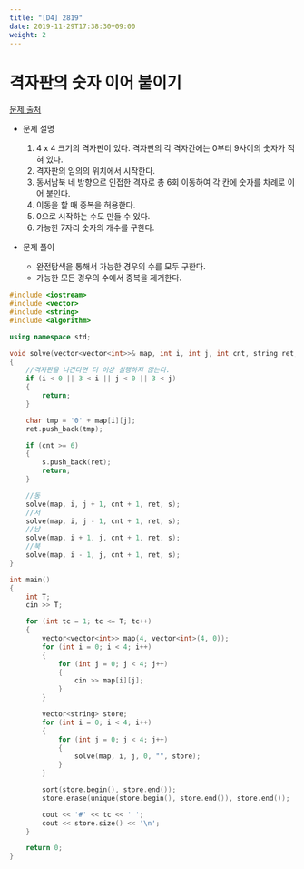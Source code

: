 ```yaml
---
title: "[D4] 2819"
date: 2019-11-29T17:38:30+09:00
weight: 2
---
```


# 격자판의 숫자 이어 붙이기

[문제 출처](https://swexpertacademy.com/main/code/problem/problemDetail.do)

- 문제 설명
	1. 4 x 4 크기의 격자판이 있다. 격자판의 각 격자칸에는 0부터 9사이의 숫자가 적혀 있다.
	2. 격자판의 임의의 위치에서 시작한다.
	3. 동서남북 네 방향으로 인접한 격자로 총 6회 이동하여 각 칸에 숫자를 차례로 이어 붙인다.
	4. 이동을 할 때 중복을 허용한다.
	5. 0으로 시작하는 수도 만들 수 있다.
	6. 가능한 7자리 숫자의 개수를 구한다.
	
- 문제 풀이
	- 완전탐색을 통해서 가능한 경우의 수를 모두 구한다.
	- 가능한 모든 경우의 수에서 중복을 제거한다.

```cpp
#include <iostream>
#include <vector>
#include <string>
#include <algorithm>

using namespace std;

void solve(vector<vector<int>>& map, int i, int j, int cnt, string ret, vector<string>& s)
{
	//격자판을 나간다면 더 이상 실행하지 않는다.
	if (i < 0 || 3 < i || j < 0 || 3 < j)
	{
		return;
	}

	char tmp = '0' + map[i][j];
	ret.push_back(tmp);

	if (cnt >= 6)
	{
		s.push_back(ret);
		return;
	}

	//동
	solve(map, i, j + 1, cnt + 1, ret, s);
	//서
	solve(map, i, j - 1, cnt + 1, ret, s);
	//남
	solve(map, i + 1, j, cnt + 1, ret, s);
	//북
	solve(map, i - 1, j, cnt + 1, ret, s);
}

int main()
{
	int T;
	cin >> T;

	for (int tc = 1; tc <= T; tc++)
	{
		vector<vector<int>> map(4, vector<int>(4, 0));
		for (int i = 0; i < 4; i++)
		{
			for (int j = 0; j < 4; j++)
			{
				cin >> map[i][j];
			}
		}

		vector<string> store;
		for (int i = 0; i < 4; i++)
		{
			for (int j = 0; j < 4; j++)
			{
				solve(map, i, j, 0, "", store);
			}
		}

		sort(store.begin(), store.end());
		store.erase(unique(store.begin(), store.end()), store.end());

		cout << '#' << tc << ' ';
		cout << store.size() << '\n';
	}

	return 0;
}
```